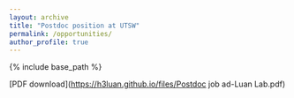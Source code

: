 ```yaml
---
layout: archive
title: "Postdoc position at UTSW"
permalink: /opportunities/
author_profile: true
---
```


{% include base_path %}

<!--![Details](/images/Position ad_Fall 2024.jpg)-->
[PDF download](https://h3luan.github.io/files/Postdoc job ad-Luan Lab.pdf)

